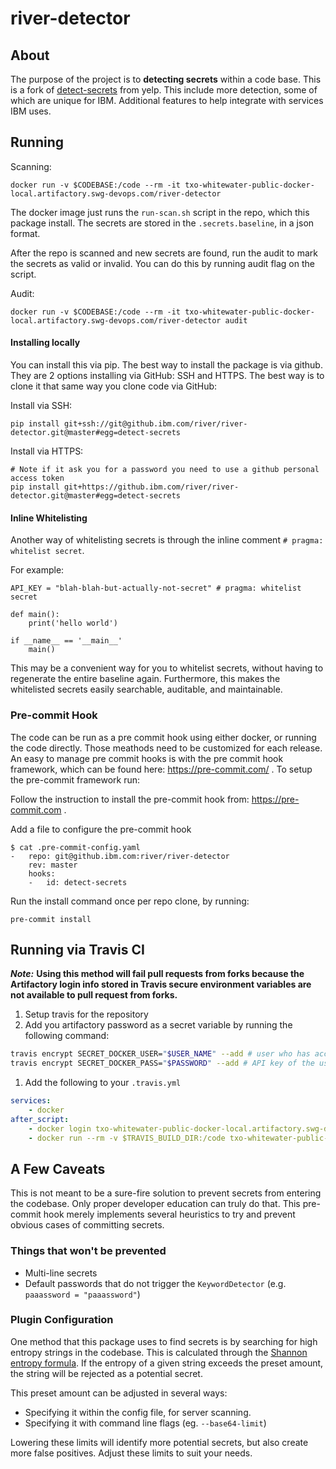 # river-detector

## About

The purpose of the project is to **detecting secrets** within a code base. This is a fork of [detect-secrets](https://github.com/Yelp/detect-secrets) from yelp. This include more detection, some of which are unique for IBM. Additional features to help integrate with services IBM uses.

## Running

Scanning:

```SH
docker run -v $CODEBASE:/code --rm -it txo-whitewater-public-docker-local.artifactory.swg-devops.com/river-detector
```

The docker image just runs the `run-scan.sh` script in the repo, which this package install. The secrets are stored in the `.secrets.baseline`, in a json format.

After the repo is scanned and new secrets are found, run the audit to mark the secrets as valid or invalid. You can do this by running audit flag on the script.

Audit:
```SH
docker run -v $CODEBASE:/code --rm -it txo-whitewater-public-docker-local.artifactory.swg-devops.com/river-detector audit
```

#### Installing locally

You can install this via pip. The best way to install the package is via github. They are 2 options installing via GitHub: SSH and HTTPS. The best way is to clone it that same way you clone code via GitHub:

Install via SSH:
```
pip install git+ssh://git@github.ibm.com/river/river-detector.git@master#egg=detect-secrets
```

Install via HTTPS:
```
# Note if it ask you for a password you need to use a github personal access token
pip install git+https://github.ibm.com/river/river-detector.git@master#egg=detect-secrets
```

#### Inline Whitelisting

Another way of whitelisting secrets is through the inline comment
`# pragma: whitelist secret`.

For example:

```
API_KEY = "blah-blah-but-actually-not-secret" # pragma: whitelist secret

def main():
    print('hello world')

if __name__ == '__main__'
    main()
```

This may be a convenient way for you to whitelist secrets, without having to
regenerate the entire baseline again. Furthermore, this makes the whitelisted
secrets easily searchable, auditable, and maintainable.

### Pre-commit Hook

The code can be run as a pre commit hook using either docker, or running the code directly. Those meathods need to be customized for each release. An easy to manage pre commit hooks is with the pre commit hook framework, which can be found here: https://pre-commit.com/ . To setup the pre-commit framework run:

Follow the instruction to install the pre-commit hook from: https://pre-commit.com .

Add a file to configure the pre-commit hook
```
$ cat .pre-commit-config.yaml
-   repo: git@github.ibm.com:river/river-detector
    rev: master
    hooks:
    -   id: detect-secrets
```

Run the install command once per repo clone, by running:

```
pre-commit install
```

## Running via Travis CI

***Note:*** **Using this method will fail pull requests from forks because the Artifactory login info stored in Travis secure environment variables are not available to pull request from forks.**

1. Setup travis for the repository
1. Add you artifactory password as a secret variable by running the following command:
```BASH
travis encrypt SECRET_DOCKER_USER="$USER_NAME" --add # user who has access to artifactory
travis encrypt SECRET_DOCKER_PASS="$PASSWORD" --add # API key of the user who has access to artifactory
```
1. Add the following to your `.travis.yml`
```yaml
services:
    - docker
after_script:
    - docker login txo-whitewater-public-docker-local.artifactory.swg-devops.com --username $SECRET_DOCKER_USER --password $SECRET_DOCKER_PASS
    - docker run --rm -v $TRAVIS_BUILD_DIR:/code txo-whitewater-public-docker-local.artifactory.swg-devops.com/river-detector:latest
```

## A Few Caveats

This is not meant to be a sure-fire solution to prevent secrets from entering
the codebase. Only proper developer education can truly do that. This pre-commit
hook merely implements several heuristics to try and prevent obvious cases of
committing secrets.

### Things that won't be prevented

* Multi-line secrets
* Default passwords that do not trigger the `KeywordDetector` (e.g. `paaassword = "paaassword"`)

### Plugin Configuration

One method that this package uses to find secrets is by searching for high
entropy strings in the codebase. This is calculated through the [Shannon entropy
formula](http://blog.dkbza.org/2007/05/scanning-data-for-entropy-anomalies.html).
If the entropy of a given string exceeds the preset amount, the string will be
rejected as a potential secret.

This preset amount can be adjusted in several ways:

* Specifying it within the config file, for server scanning.
* Specifying it with command line flags (eg. `--base64-limit`)

Lowering these limits will identify more potential secrets, but also create
more false positives. Adjust these limits to suit your needs.
